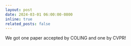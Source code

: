 ```yaml
---
layout: post
date: 2024-03-01 06:00:00-0800
inline: true
related_posts: false
---
```


We got one paper accepted by COLING and one by CVPR!
